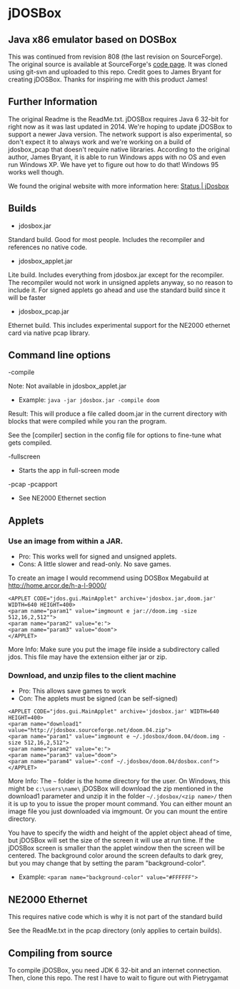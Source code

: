 jDOSBox
==========
Java x86 emulator based on DOSBox
--------------------------------------------------

This was continued from revision 808 (the last revision on SourceForge). The original source is available at SourceForge's [code page](https://sourceforge.net/p/jdosbox/code/HEAD/tree). It was cloned using git-svn and uploaded to this repo. Credit goes to James Bryant for creating jDOSBox. Thanks for inspiring me with this product James!

Further Information
-----------
The original Readme is the ReadMe.txt. jDOSBox requires Java 6 32-bit for right now as it was last updated in 2014. We're hoping to update jDOSBox to support a newer Java version. The network support is also experimental, so don't expect it to always work and we're working on a build of jdosbox_pcap that doesn't require native libraries. According to the original author, James Bryant, it is able to run Windows apps with no OS and even run Windows XP. We have yet to figure out how to do that! Windows 95 works well though.

We found the original website with more information here: [Status | jDosbox](https://web.archive.org/web/20190304011952/http://jdosbox.sourceforge.net/cms/)

Builds
------
 * jdosbox.jar 

Standard build.  Good for most people.  Includes the recompiler and references no native code.

 * jdosbox_applet.jar

Lite build.  Includes everything from jdosbox.jar except for the recompiler.  The recompiler
would not work in unsigned applets anyway, so no reason to include it.  For signed applets
go ahead and use the standard build since it will be faster

 * jdosbox_pcap.jar

Ethernet build.  This includes experimental support for the NE2000 ethernet card via native pcap
library.

Command line options
------
-compile <name>

Note: Not available in jdosbox_applet.jar
  
 * Example: `java -jar jdosbox.jar -compile doom`
  
Result: This will produce a file called doom.jar in the current directory with blocks that were
compiled while you ran the program.

See the [compiler] section in the config file for options to fine-tune what gets compiled.

-fullscreen

 * Starts the app in full-screen mode

-pcap
-pcapport

 * See NE2000 Ethernet section

Applets
------
### Use an image from within a JAR.  

 * Pro: This works well for signed and unsigned applets.
 * Cons: A little slower and read-only.  No save games.

To create an image I would recommend using DOSBox Megabuild at http://home.arcor.de/h-a-l-9000/

```
<APPLET CODE="jdos.gui.MainApplet" archive='jdosbox.jar,doom.jar' WIDTH=640 HEIGHT=400>
<param name="param1" value="imgmount e jar://doom.img -size 512,16,2,512"">
<param name="param2" value="e:">
<param name="param3" value="doom">
</APPLET>
```

More Info: Make sure you put the image file inside a subdirectory called jdos.  This file may
have the extension either jar or zip.

### Download, and unzip files to the client machine

 * Pro: This allows save games to work
 * Con: The applets must be signed (can be self-signed)

```
<APPLET CODE="jdos.gui.MainApplet" archive='jdosbox.jar' WIDTH=640 HEIGHT=400>
<param name="download1" value="http://jdosbox.sourceforge.net/doom.04.zip">
<param name="param1" value="imgmount e ~/.jdosbox/doom.04/doom.img -size 512,16,2,512">
<param name="param2" value="e:">
<param name="param3" value="doom">
<param name="param4" value="-conf ~/.jdosbox/doom.04/dosbox.conf">
</APPLET>
```

More Info: The `~` folder is the home directory for the user.  On Windows, this might be `c:\users\name\`
jDOSBox will download the zip mentioned in the download1 parameter and unzip it in the folder
`~/.jdosbox/<zip name>/` then it is up to you to issue the proper mount command.  You can either
mount an image file you just downloaded via imgmount.  Or you can mount the entire directory.

You have to specify the width and height of the applet object ahead of time, but jDOSBox will set the
size of the screen it will use at run time.  If the jDOSBox screen is smaller than the applet window
then the screen will be centered.  The background color around the screen defaults to dark grey, but you
may change that by setting the param "background-color".

 * Example: `<param name="background-color" value="#FFFFFF">`


NE2000 Ethernet
------
This requires native code which is why it is not part of the standard build

See the ReadMe.txt in the pcap directory (only applies to certain builds).

Compiling from source
------
To compile jDOSBox, you need JDK 6 32-bit and an internet connection. Then, clone this repo. The rest I have to wait to figure out with Pietrygamat
